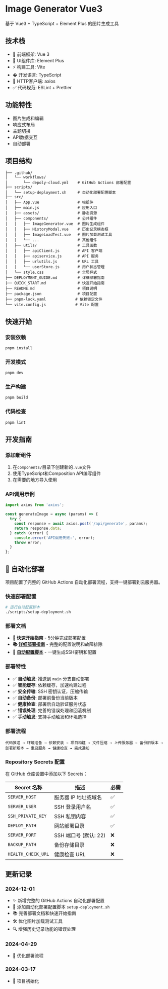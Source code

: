 # Image Generator Vue3

基于 Vue3 + TypeScript + Element Plus 的图片生成工具

## 技术栈

- 🚀 前端框架: Vue 3
- 🎨 UI组件库: Element Plus
- ⚡ 构建工具: Vite
- � 开发语言: TypeScript
- 🔄 HTTP客户端: axios
- ✅ 代码规范: ESLint + Prettier

## 功能特性

- 图片生成和编辑
- 响应式布局
- 主题切换
- API数据交互
- 自动部署

## 项目结构

```
├── .github/
│   └── workflows/
│       └── depoly-cloud.yml    # GitHub Actions 部署配置
├── scripts/
│   └── setup-deployment.sh     # 自动化部署配置脚本
├── src/
│   ├── App.vue                 # 根组件
│   ├── main.js                 # 应用入口
│   ├── assets/                 # 静态资源
│   ├── components/             # 公共组件
│   │   ├── ImageGenerator.vue  # 图片生成组件
│   │   ├── HistoryModal.vue    # 历史记录模态框
│   │   ├── ImageLoadTest.vue   # 图片加载测试工具
│   │   └── ...                 # 其他组件
│   ├── utils/                  # 工具函数
│   │   ├── apiClient.js        # API 客户端
│   │   ├── apiservice.js       # API 服务
│   │   ├── urlutils.js         # URL 工具
│   │   └── userStore.js        # 用户状态管理
│   └── style.css               # 全局样式
├── DEPLOYMENT_GUIDE.md         # 详细部署指南
├── QUICK_START.md              # 快速开始指南
├── README.md                   # 项目说明
├── package.json                # 项目配置
├── pnpm-lock.yaml             # 依赖锁定文件
└── vite.config.js             # Vite 配置
```

## 快速开始

### 安装依赖

```bash
pnpm install
```

### 开发模式

```bash
pnpm dev
```

### 生产构建

```bash
pnpm build
```

### 代码检查

```bash
pnpm lint
```

## 开发指南

### 添加新组件

1. 在`components/`目录下创建新的`.vue`文件
2. 使用TypeScript和Composition API编写组件
3. 在需要的地方导入使用

### API调用示例

```javascript
import axios from 'axios';

const generateImage = async (params) => {
  try {
    const response = await axios.post('/api/generate', params);
    return response.data;
  } catch (error) {
    console.error('API调用失败:', error);
    throw error;
  }
};
```

## 🚀 自动化部署

项目配置了完整的 GitHub Actions 自动化部署流程，支持一键部署到云服务器。

### 快速部署配置

```bash
# 运行自动配置脚本
./scripts/setup-deployment.sh
```

### 部署文档

- **📖 [快速开始指南](QUICK_START.md)** - 5分钟完成部署配置
- **📚 [详细部署指南](DEPLOYMENT_GUIDE.md)** - 完整的配置说明和故障排除
- **🔧 [自动配置脚本](scripts/setup-deployment.sh)** - 一键生成SSH密钥和配置

### 部署特性

- ✅ **自动触发**: 推送到 `main` 分支自动部署
- ✅ **智能缓存**: 依赖缓存，加速构建过程
- ✅ **安全传输**: SSH 密钥认证，压缩传输
- ✅ **自动备份**: 部署前备份当前版本
- ✅ **健康检查**: 部署后自动验证服务状态
- ✅ **错误处理**: 完善的错误处理和回滚机制
- ✅ **手动触发**: 支持手动触发和环境选择

### 部署流程

```
代码推送 → 环境准备 → 依赖安装 → 项目构建 → 文件压缩 → 上传服务器 → 备份旧版本 → 部署新版本 → 重启服务 → 健康检查 → 完成通知
```

### Repository Secrets 配置

在 GitHub 仓库设置中添加以下 Secrets：

| Secret 名称 | 描述 | 必需 |
|------------|------|------|
| `SERVER_HOST` | 服务器 IP 地址或域名 | ✅ |
| `SERVER_USER` | SSH 登录用户名 | ✅ |
| `SSH_PRIVATE_KEY` | SSH 私钥内容 | ✅ |
| `DEPLOY_PATH` | 网站部署目录 | ✅ |
| `SERVER_PORT` | SSH 端口号 (默认: 22) | ❌ |
| `BACKUP_PATH` | 备份存储目录 | ❌ |
| `HEALTH_CHECK_URL` | 健康检查 URL | ❌ |

## 更新记录

### 2024-12-01
- ✨ 新增完整的 GitHub Actions 自动化部署配置
- 🔧 添加自动化部署配置脚本 `setup-deployment.sh`
- 📚 完善部署文档和快速开始指南
- 🛠️ 优化图片加载测试工具
- 🔍 增强历史记录功能的错误处理

### 2024-04-29
- 🚀 优化部署流程

### 2024-03-17
- 🎉 项目初始化